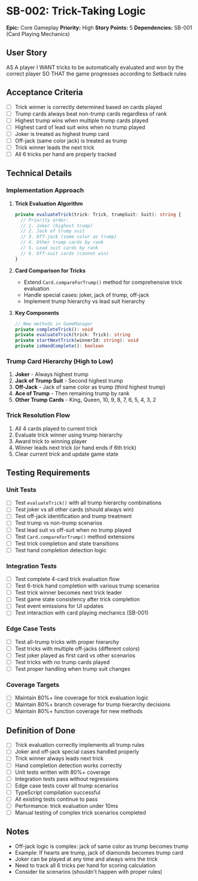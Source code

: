 # SB-002: Trick-Taking Logic

**Epic:** Core Gameplay
**Priority:** High
**Story Points:** 5
**Dependencies:** SB-001 (Card Playing Mechanics)

## User Story

AS A player
I WANT tricks to be automatically evaluated and won by the correct player
SO THAT the game progresses according to Setback rules

## Acceptance Criteria

- [ ] Trick winner is correctly determined based on cards played
- [ ] Trump cards always beat non-trump cards regardless of rank
- [ ] Highest trump wins when multiple trump cards played
- [ ] Highest card of lead suit wins when no trump played
- [ ] Joker is treated as highest trump card
- [ ] Off-jack (same color jack) is treated as trump
- [ ] Trick winner leads the next trick
- [ ] All 6 tricks per hand are properly tracked

## Technical Details

### Implementation Approach

1. **Trick Evaluation Algorithm**

   ```typescript
   private evaluateTrick(trick: Trick, trumpSuit: Suit): string {
     // Priority order:
     // 1. Joker (highest trump)
     // 2. Jack of trump suit
     // 3. Off-jack (same color as trump)
     // 4. Other trump cards by rank
     // 5. Lead suit cards by rank
     // 6. Off-suit cards (cannot win)
   }
   ```

2. **Card Comparison for Tricks**
   - Extend `Card.compareForTrump()` method for comprehensive trick evaluation
   - Handle special cases: joker, jack of trump, off-jack
   - Implement trump hierarchy vs lead suit hierarchy

3. **Key Components**

   ```typescript
   // New methods in GameManager
   private completeTrick(): void
   private evaluateTrick(trick: Trick): string
   private startNextTrick(winnerId: string): void
   private isHandComplete(): boolean
   ```

### Trump Card Hierarchy (High to Low)

1. **Joker** - Always highest trump
2. **Jack of Trump Suit** - Second highest trump
3. **Off-Jack** - Jack of same color as trump (third highest trump)
4. **Ace of Trump** - Then remaining trump by rank
5. **Other Trump Cards** - King, Queen, 10, 9, 8, 7, 6, 5, 4, 3, 2

### Trick Resolution Flow

1. All 4 cards played to current trick
2. Evaluate trick winner using trump hierarchy
3. Award trick to winning player
4. Winner leads next trick (or hand ends if 6th trick)
5. Clear current trick and update game state

## Testing Requirements

### Unit Tests

- [ ] Test `evaluateTrick()` with all trump hierarchy combinations
- [ ] Test joker vs all other cards (should always win)
- [ ] Test off-jack identification and trump treatment
- [ ] Test trump vs non-trump scenarios
- [ ] Test lead suit vs off-suit when no trump played
- [ ] Test `Card.compareForTrump()` method extensions
- [ ] Test trick completion and state transitions
- [ ] Test hand completion detection logic

### Integration Tests

- [ ] Test complete 4-card trick evaluation flow
- [ ] Test 6-trick hand completion with various trump scenarios
- [ ] Test trick winner becomes next trick leader
- [ ] Test game state consistency after trick completion
- [ ] Test event emissions for UI updates
- [ ] Test interaction with card playing mechanics (SB-001)

### Edge Case Tests

- [ ] Test all-trump tricks with proper hierarchy
- [ ] Test tricks with multiple off-jacks (different colors)
- [ ] Test joker played as first card vs other scenarios
- [ ] Test tricks with no trump cards played
- [ ] Test proper handling when trump suit changes

### Coverage Targets

- [ ] Maintain 80%+ line coverage for trick evaluation logic
- [ ] Maintain 80%+ branch coverage for trump hierarchy decisions
- [ ] Maintain 80%+ function coverage for new methods

## Definition of Done

- [ ] Trick evaluation correctly implements all trump rules
- [ ] Joker and off-jack special cases handled properly
- [ ] Trick winner always leads next trick
- [ ] Hand completion detection works correctly
- [ ] Unit tests written with 80%+ coverage
- [ ] Integration tests pass without regressions
- [ ] Edge case tests cover all trump scenarios
- [ ] TypeScript compilation successful
- [ ] All existing tests continue to pass
- [ ] Performance: trick evaluation under 10ms
- [ ] Manual testing of complex trick scenarios completed

## Notes

- Off-jack logic is complex: jack of same color as trump becomes trump
- Example: If hearts are trump, jack of diamonds becomes trump card
- Joker can be played at any time and always wins the trick
- Need to track all 6 tricks per hand for scoring calculation
- Consider tie scenarios (shouldn't happen with proper rules)
